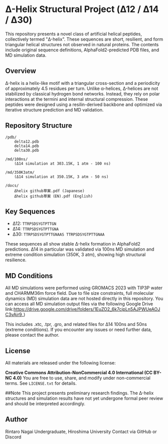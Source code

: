 # Δ-Helix Structural Project (Δ12 / Δ14 / Δ30)

This repository presents a novel class of artificial helical peptides, collectively termed "Δ-helix". These sequences are short, resilient, and form triangular helical structures not observed in natural proteins. The contents include original sequence definitions, AlphaFold2-predicted PDB files, and MD simulation data.

## Overview

Δ-helix is a helix-like motif with a triangular cross-section and a periodicity of approximately 4.5 residues per turn. Unlike α-helices, Δ-helices are not stabilized by classical hydrogen bond networks. Instead, they rely on polar interactions at the termini and internal structural compression. These peptides were designed using a resilin-derived backbone and optimized via iterative structure prediction and MD validation.

## Repository Structure

```
/pdb/
    delta12.pdb
    delta14.pdb
    delta30.pdb

/md/100ns/
    (Δ14 simulation at 303.15K, 1 atm - 100 ns)

/md/350K3atm/
    (Δ14 simulation at 350.15K, 3 atm - 50 ns)

/docs/
    Δhelix github草案.pdf (Japanese)
    Δhelix github草案（EN).pdf (English)
```

## Key Sequences

- Δ12: `TTRPSDSYGTPTTGN`
- Δ14: `TTRPSDSYGTPTTGNA`
- Δ30: `TTRPSDSYGTPTTGNAAS TTRPSDSYGTPTTGNAA`

These sequences all show stable Δ-helix formation in AlphaFold2 predictions. Δ14 in particular was validated via 100ns MD simulation and extreme condition simulation (350K, 3 atm), showing high structural resilience.

## MD Conditions

All MD simulations were performed using GROMACS 2023 with TIP3P water and CHARMM36m force field. 
Due to file size constraints, full molecular dynamics (MD) simulation data are not hosted directly in this repository.
You can access all MD simulation output files via the following Google Drive link:https://drive.google.com/drive/folders/1EuZO2_6k7cipLn5AJPWUeAOJC3vAir9_)

This includes .xtc, .tpr, .gro, and related files for Δ14 100ns and 50ns (extreme conditions).
If you encounter any issues or need further data, please contact the author.

## License

All materials are released under the following license:

**Creative Commons Attribution-NonCommercial 4.0 International (CC BY-NC 4.0)**
You are free to use, share, and modify under non-commercial terms.
See `LICENSE.txt` for details.

##Note
This project presents preliminary research findings. The Δ-helix structures and simulation results have not yet undergone formal peer review and should be interpreted accordingly.


## Author

Rintaro Nagai
Undergraduate, Hiroshima University
Contact via GitHub or Discord
